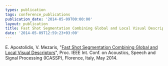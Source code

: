 ```yaml
---
types: publication
tags: conference_publications
publication_date: '2014-05-09T00:00:00'
layout: publication
title: Fast Shot Segmentation Combining Global and Local Visual Descriptors
date: '2014-05-09T12:59:23+03:00'
---
```

<p>E. Apostolidis, V. Mezaris, "<a href="http://www.iti.gr/~bmezaris/publications/icassp14_preprint.pdf">Fast Shot Segmentation Combining Global and Local Visual Descriptors</a>", Proc. IEEE Int. Conf. on Acoustics, Speech and Signal Processing (ICASSP), Florence, Italy, May 2014.</p>
